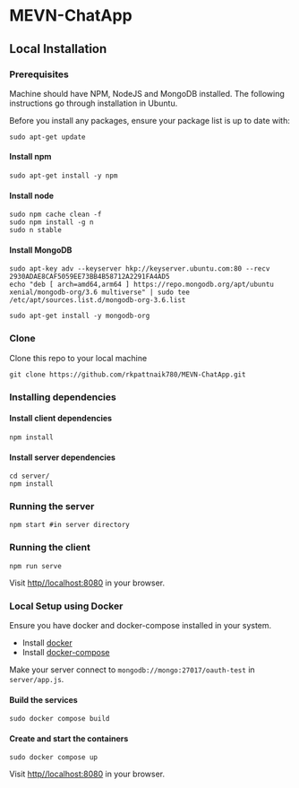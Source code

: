 # MEVN-ChatApp

## Local Installation

### Prerequisites

Machine should have NPM, NodeJS and MongoDB installed. The following instructions go through installation in Ubuntu.

Before you install any packages, ensure your package list is up to date with:

    sudo apt-get update

#### Install npm

    sudo apt-get install -y npm

#### Install node

    sudo npm cache clean -f
    sudo npm install -g n
    sudo n stable

#### Install MongoDB

    sudo apt-key adv --keyserver hkp://keyserver.ubuntu.com:80 --recv 2930ADAE8CAF5059EE73BB4B58712A2291FA4AD5
    echo "deb [ arch=amd64,arm64 ] https://repo.mongodb.org/apt/ubuntu xenial/mongodb-org/3.6 multiverse" | sudo tee /etc/apt/sources.list.d/mongodb-org-3.6.list

    sudo apt-get install -y mongodb-org


### Clone

Clone this repo to your local machine

    git clone https://github.com/rkpattnaik780/MEVN-ChatApp.git

### Installing dependencies

#### Install client dependencies

    npm install

#### Install server dependencies

    cd server/
    npm install

### Running the server

    npm start #in server directory

### Running the client

    npm run serve

Visit [http//localhost:8080](http:localhost:8080) in your browser.

### Local Setup using Docker

Ensure you have docker and docker-compose installed in your system.

* Install [docker](https://docs.docker.com/install/)
* Install [docker-compose](https://docs.docker.com/compose/install/)

Make your server connect to `mongodb://mongo:27017/oauth-test` in `server/app.js`.

#### Build the services

    sudo docker compose build

#### Create and start the containers

    sudo docker compose up

Visit [http//localhost:8080](http:localhost:8080) in your browser.
